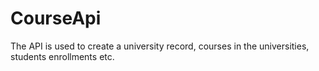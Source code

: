 # CourseApi
The API is used to create a university record, courses in the universities, students enrollments etc.
